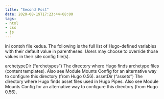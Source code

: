 ```yaml
---
title: "Second Post"
date: 2020-08-19T17:23:44+08:00
tags: 
- html
- css
- js
---
```


ini contoh file kedua.
The following is the full list of Hugo-defined variables with their default value in parentheses. Users may choose to override those values in their site config file(s).

archetypeDir (“archetypes”)
The directory where Hugo finds archetype files (content templates). Also see Module Mounts Config for an alternative way to configure this directory (from Hugo 0.56).
assetDir (“assets”)
The directory where Hugo finds asset files used in Hugo Pipes. Also see Module Mounts Config for an alternative way to configure this directory (from Hugo 0.56).